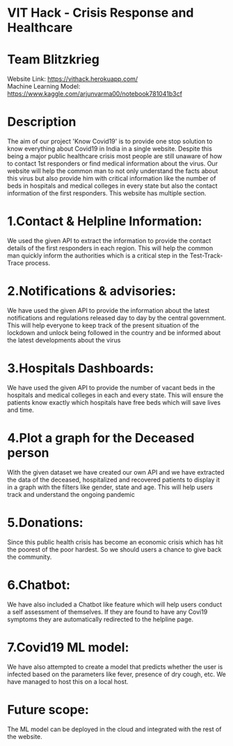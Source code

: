 # VIT Hack - Crisis Response and Healthcare
# Team Blitzkrieg
Website Link: https://vithack.herokuapp.com/ \
Machine Learning Model: https://www.kaggle.com/arjunvarma00/notebook781041b3cf
# Description
The aim of our project 'Know Covid19' is to provide one stop solution to know everything about Covid19 in India in a single website. Despite this being a major public healthcare crisis most people are still unaware of how to contact 1st responders or find medical information about the virus. Our website will help the common man to not only understand the facts about this virus but also provide him with critical information like the number of beds in hospitals and medical colleges in every state but also the contact information of the first responders. This website has multiple section.

# 1.Contact & Helpline Information:
We used the given API to extract the information to provide the contact details of the first responders in each region. This will help the common man quickly inform the authorities which is a critical step in the Test-Track-Trace process.

# 2.Notifications & advisories:
We have used the given API to provide the information about the latest notifications and regulations released day to day by the central government. This will help everyone to keep track of the present situation of the lockdown and unlock being followed in the country and be informed about the latest developments about the virus

# 3.Hospitals Dashboards:
We have used the given API to provide the number of vacant beds in the hospitals and medical colleges in each and every state. This will ensure the patients know exactly which hospitals have free beds which will save lives and time.

# 4.Plot a graph for the Deceased person
With the given dataset we have created our own API and we have extracted the data of the deceased, hospitalized and recovered patients to display it in a graph with the filters like gender, state and age. This will help users track and understand the ongoing pandemic

# 5.Donations:
Since this public health crisis has become an economic crisis which has hit the poorest of the poor hardest. So we should users a chance to give back the community.

# 6.Chatbot:
We have also included a Chatbot like feature which will help users conduct a self assessment of themselves. If they are found to have any Covi19 symptoms they are automatically redirected to the helpline page.

# 7.Covid19 ML model:
We have also attempted to create a model that predicts whether the user is infected based on the parameters like fever, presence of dry cough, etc. We have managed to host this on a local host.

# Future scope:
The ML model can be deployed in the cloud and integrated with the rest of the website.
